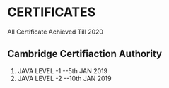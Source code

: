 # CERTIFICATES
All Certificate Achieved Till 2020

## Cambridge Certifiaction Authority
1. JAVA LEVEL -1      --5th JAN 2019
2. JAVA LEVEL -2      --10th JAN 2019

